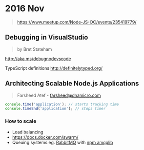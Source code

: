 # 2016 Nov

> https://www.meetup.com/Node-JS-OC/events/235419779/

## Debugging in VisualStudio
> by Bret Stateham

http://aka.ms/debugnodevscode

TypeScript definitions http://definitelytyped.org/

## Architecting Scalable Node.js Applications
> Farsheed Atef - farsheed@dnamicro.com

```js
console.time('application'); // starts tracking time
console.timeEnd('application'); // stops timer
``` 

### How to scale
- Load balancing
- https://docs.docker.com/swarm/
- Queuing systems eg. [RabbitMQ](https://www.rabbitmq.com/) with [npm amqplib](http://www.squaremobius.net/amqp.node/)
